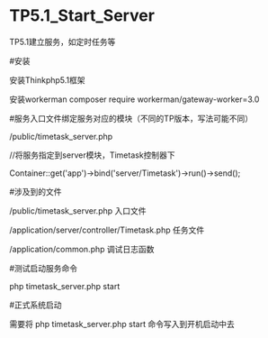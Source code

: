 # TP5.1_Start_Server

TP5.1建立服务，如定时任务等

#安装

安装Thinkphp5.1框架

安装workerman  composer require workerman/gateway-worker=3.0

#服务入口文件绑定服务对应的模块（不同的TP版本，写法可能不同）

/public/timetask_server.php

//将服务指定到server模块，Timetask控制器下

Container::get('app')->bind('server/Timetask')->run()->send();

#涉及到的文件

/public/timetask_server.php      入口文件

/application/server/controller/Timetask.php      任务文件

/application/common.php    调试日志函数

#测试启动服务命令

php timetask_server.php start

#正式系统启动

需要将 php timetask_server.php start 命令写入到开机启动中去
